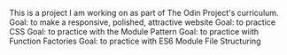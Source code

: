 This is a project I am working on as part of The Odin Project's curriculum.
Goal: to make a responsive, polished, attractive website
Goal: to practice CSS
Goal: to practice with the Module Pattern
Goal: to practice wiith Function Factories
Goal: to practice with ES6 Module File Structuring